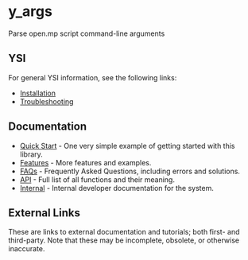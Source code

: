 # y_args

Parse open.mp script command-line arguments

## YSI

For general YSI information, see the following links:

* [Installation](../installation.md)
* [Troubleshooting](../troubleshooting.md)

## Documentation

* [Quick Start](y_args/quick-start.md) - One very simple example of getting started with this library.
* [Features](y_args/features.md) - More features and examples.
* [FAQs](y_args/faqs.md) - Frequently Asked Questions, including errors and solutions.
* [API](y_args/api.md) - Full list of all functions and their meaning.
* [Internal](y_args/internal.md) - Internal developer documentation for the system.

## External Links

These are links to external documentation and tutorials; both first- and third-party.  Note that these may be incomplete, obsolete, or otherwise inaccurate.

